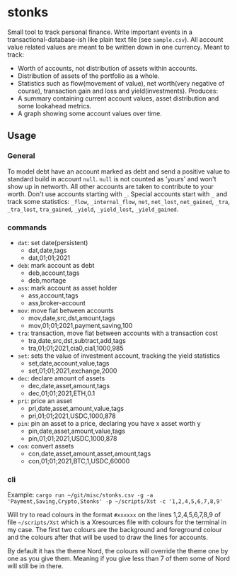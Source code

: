 # stonks
Small tool to track personal finance.
Write important events in a transactional-database-ish like plain text file (see `sample.csv`).
All account value related values are meant to be written down in one currency.
Meant to track:
- Worth of accounts, not distribution of assets within accounts.
- Distribution of assets of the portfolio as a whole.
- Statistics such as flow(movement of value), net worth(very negative of course), transaction gain and loss and yield(investments).
Produces:
- A summary containing current account values, asset distribution and some lookahead metrics.
- A graph showing some account values over time.
## Usage
### General
To model debt have an account marked as debt and send a positive value to standard build in account `null`.
`null` is not counted as 'yours' and won't show up in networth.
All other accounts are taken to contribute to your worth.
Don't use accounts starting with `_`.
Special accounts start with `_` and track some statistics: `_flow`, `_internal_flow`, `net`, `net_lost`, `net_gained`, `_tra`, `_tra_lost`, `tra_gained`, `_yield`, `_yield_lost`, `_yield_gained`.
### commands
- `dat`: set date(persistent)
  - dat,date,tags
  - dat,01;01;2021
- `deb`: mark account as debt
  - deb,account,tags
  - deb,mortage
- `ass`: mark account as asset holder
  - ass,account,tags
  - ass,broker-account
- `mov`: move fiat between accounts
  - mov,date,src,dst,amount,tags
  - mov,01;01;2021,payment,saving,100
- `tra`: transaction, move fiat between accounts with a transaction cost
  - tra,date,src,dst,subtract,add,tags
  - tra,01;01;2021,cia0,cia1,1000,985
- `set`: sets the value of investment account, tracking the yield statistics
  - set,date,account,value,tags
  - set,01;01;2021,exchange,2000
- `dec`: declare amount of assets
  - dec,date,asset,amount,tags
  - dec,01;01;2021,ETH,0.1
- `pri`: price an asset
  - pri,date,asset,amount,value,tags
  - pri,01;01;2021,USDC,1000,878
- `pin`: pin an asset to a price, declaring you have x asset worth y
  - pin,date,asset,amount,value,tags
  - pin,01;01;2021,USDC,1000,878
- `con`: convert assets
  - con,date,asset,amount,asset,amount,tags
  - con,01;01;2021,BTC,1,USDC,60000

### cli
Example:
```cargo run ~/git/misc/stonks.csv -g -a 'Payment,Saving,Crypto,Stonks' -p ~/scripts/Xst -c '1,2,4,5,6,7,8,9'```

Will try to read colours in the format `#xxxxxx` on the lines 1,2,4,5,6,7,8,9 of file `~/scripts/Xst` which is a Xresources file with colours for the terminal in my case.
The first two colours are the background and foreground colour and the colours after that will be used to draw the lines for accounts.

By default it has the theme Nord, the colours will override the theme one by one as you give them.
Meaning if you give less than 7 of them some of Nord will still be in there.
